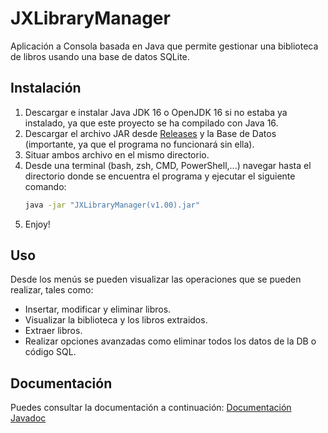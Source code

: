 # JXLibraryManager
Aplicación a Consola basada en Java que permite gestionar una biblioteca de libros usando una base de datos SQLite.
## Instalación
1. Descargar e instalar Java JDK 16 o OpenJDK 16 si no estaba ya instalado, ya que este proyecto se ha compilado con Java 16.
2. Descargar el archivo JAR desde [Releases](https://github.com/JesusXD88/JXLibraryManager/releases "Releases") y la Base de Datos (importante, ya que el programa no funcionará sin ella).
3. Situar ambos archivo en el mismo directorio.
4. Desde una terminal (bash, zsh, CMD, PowerShell,...) navegar hasta el directorio donde se encuentra el programa y ejecutar el siguiente comando:
    ```bash
    java -jar "JXLibraryManager(v1.00).jar"
    ```
5. Enjoy!
## Uso
Desde los menús se pueden visualizar las operaciones que se pueden realizar, tales como:
* Insertar, modificar y eliminar libros.
* Visualizar la biblioteca y los libros extraidos.
* Extraer libros.
* Realizar opciones avanzadas como eliminar todos los datos de la DB o código SQL.
## Documentación
Puedes consultar la documentación a continuación:
[Documentación Javadoc](https://jesusxd88.github.io/JXLibraryManager/org/JXLibraryManager/App/package-summary.html "Documentación JavaDoc")
